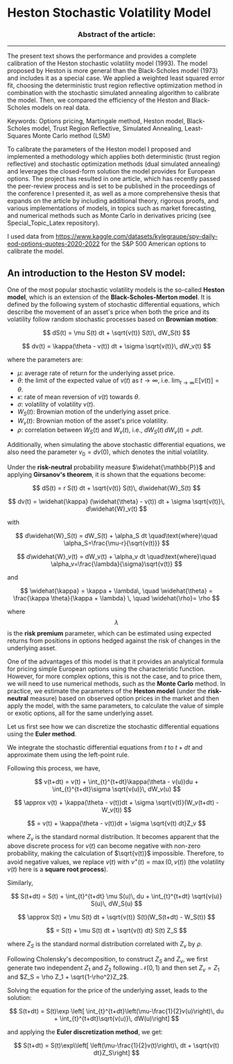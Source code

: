 # Heston Stochastic Volatility Model


### <p align="center">Abstract of the article:</p>
---
The present text shows the performance and provides a complete calibration of the Heston stochastic volatility model (1993). The model proposed by Heston is more general than the Black-Scholes model (1973) and includes it as a special case. We applied a weighted least squared error fit, choosing the deterministic trust region reflective optimization method in combination with the stochastic simulated annealing algorithm to calibrate the model. Then, we compared the efficiency of the Heston and Black-Scholes models on real data.

Keywords: Options pricing, Martingale method, Heston model, Black-Scholes model, Trust Region Reflective, Simulated Annealing, Least-Squares Monte Carlo method (LSM) 


To calibrate the parameters of the Heston model I proposed and implemented a methodology which applies both deterministic (trust region reflective) and stochastic optimization methods (dual simulated annealing) and leverages the closed-form solution the model provides for European options. The project has resulted in one article, which has recently passed the peer-review process and is set to be published in the proceedings of the conference I presented it, as well as a more comprehensive thesis that expands on the article by including additional theory, rigorous proofs, and various implementations of models, in topics such as market forecasting, and numerical methods such as Monte Carlo in derivatives pricing (see Special_Topic_Latex repository). 

I used data from https://www.kaggle.com/datasets/kylegraupe/spy-daily-eod-options-quotes-2020-2022 for the S&P 500 American options to calibrate the model.

An introduction to the Heston SV model:
---
One of the most popular stochastic volatility models is the so-called **Heston model**, which is an extension of the **Black-Scholes-Merton model**. It is defined by the following system of stochastic differential equations, which describe the movement of an asset's price when both the price and its volatility follow random stochastic processes based on **Brownian motion**:
  
$$
dS(t) = \mu S(t) dt + \sqrt{v(t)} S(t)\, dW_S(t)  
$$

$$
dv(t) = \kappa(\theta - v(t)) dt + \sigma \sqrt{v(t)}\, dW_v(t)  
$$

where the parameters are:

- $\mu$: average rate of return for the underlying asset price.
- $\theta$: the limit of the expected value of $v(t)$ as $t \to \infty$, i.e. $\lim_{t\to\infty}\mathbb{E}[v(t)]=\theta$.
- $\kappa$: rate of mean reversion of $v(t)$ towards $\theta$.
- $\sigma$: volatility of volatility $v(t)$.
- $W_S(t)$: Brownian motion of the underlying asset price.
- $W_v(t)$: Brownian motion of the asset's price volatility.
- $\rho$: correlation between $W_S(t)$ and $W_v(t)$, i.e., $dW_S(t)\, dW_v(t)=\rho dt$.

Additionally, when simulating the above stochastic differential equations, we also need the parameter $v_0 = dv(0)$, which denotes the initial volatility.

Under the **risk-neutral** probability measure $\widehat{\mathbb{P}}$ and applying **Girsanov's theorem**, it is shown that the equations become:

$$
dS(t) = r S(t) dt + \sqrt{v(t)} S(t)\, d\widehat{W}_S(t)
$$

$$
dv(t) = \widehat{\kappa} (\widehat{\theta} - v(t)) dt + \sigma \sqrt{v(t)}\, d\widehat{W}_v(t)
$$

with

$$
d\widehat{W}_S(t) = dW_S(t) + \alpha_S dt \quad\text{where}\quad \alpha_S=\frac{\mu-r}{\sqrt{v(t)}}
$$

$$
d\widehat{W}_v(t) = dW_v(t) + \alpha_v dt \quad\text{where}\quad \alpha_v=\frac{\lambda}{\sigma}\sqrt{v(t)}
$$

and

$$
\widehat{\kappa} = \kappa + \lambda\, \quad \widehat{\theta} = \frac{\kappa \theta}{\kappa + \lambda} \, \quad \widehat{\rho}= \rho
$$

where $$\lambda$$ is the **risk premium** parameter, which can be estimated using expected returns from positions in options hedged against the risk of changes in the underlying asset.

One of the advantages of this model is that it provides an analytical formula for pricing simple European options using the characteristic function. However, for more complex options, this is not the case, and to price them, we will need to use numerical methods, such as the **Monte Carlo** method. In practice, we estimate the parameters of the **Heston model** (under the **risk-neutral** measure) based on observed option prices in the market and then apply the model, with the same parameters, to calculate the value of simple or exotic options, all for the same underlying asset.

Let us first see how we can discretize the stochastic differential equations using the **Euler method**.

We integrate the stochastic differential equations from $t$ to $t+dt$ and approximate them using the left-point rule.

Following this process, we have,

$$
v(t+dt) = v(t) + \int_{t}^{t+dt}\kappa(\theta - v(u))du + \int_{t}^{t+dt}\sigma \sqrt{v(u)}\, dW_v(u)
$$

$$
\approx v(t) + \kappa(\theta - v(t))dt + \sigma \sqrt{v(t)}(W_v(t+dt) - W_v(t))
$$

$$
= v(t) + \kappa(\theta - v(t))dt + \sigma \sqrt{v(t) dt}Z_v
$$

where $Z_v$ is the standard normal distribution. It becomes apparent that the above discrete process for $v(t)$ can become negative with non-zero probability, making the calculation of $\sqrt{v(t)}$ impossible. Therefore, to avoid negative values, we replace $v(t)$ with $v^+(t)=\max(0,v(t))$ (the volatility $v(t)$ here is a **square root process**).

Similarly, 

$$
S(t+dt) = S(t) + \int_{t}^{t+dt} \mu S(u)\, du + \int_{t}^{t+dt} \sqrt{v(u)} S(u)\, dW_S(u)
$$

$$
\approx S(t) + \mu S(t) dt + \sqrt{v(t)} S(t)(W_S(t+dt) - W_S(t))
$$

$$
= S(t) + \mu S(t) dt + \sqrt{v(t) dt} S(t) Z_S
$$

where $Z_S$ is the standard normal distribution correlated with $Z_v$ by $\rho$.

Following Cholensky's decomposition, to construct $Z_S$ and $Z_v$, we first generate two independent $Z_1$ and $Z_2$ following $\mathcal{N}(0,1)$ and then set $Z_v = Z_1$ and $Z_S = \rho Z_1 + \sqrt{1-\rho^2}Z_2$.

Solving the equation for the price of the underlying asset, leads to the solution:

$$
S(t+dt) = S(t)\exp \left[ \int_{t}^{t+dt}\left(\mu-\frac{1}{2}v(u)\right)\, du + \int_{t}^{t+dt}\sqrt{v(u)}\, dW(u)\right]
$$

and applying the **Euler discretization method**, we get:

$$
S(t+dt) = S(t)\exp\\left[ \left(\mu-\frac{1}{2}v(t)\right)\, dt + \sqrt{v(t) dt}Z_S\right]
$$
